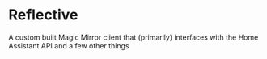 # Reflective
A custom built Magic Mirror client that (primarily) interfaces with the Home Assistant API and a few other things
